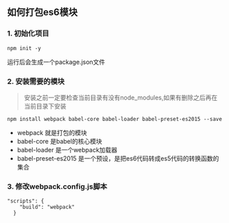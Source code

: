 ## 如何打包es6模块
### 1. 初始化项目
```
npm init -y
```
运行后会生成一个package.json文件

### 2. 安装需要的模块
> 安装之前一定要检查当前目录有没有node_modules,如果有删除之后再在当前目录下安装
```
npm install webpack babel-core babel-loader babel-preset-es2015 --save
```
- webpack 就是打包的模块
- babel-core 是babel的核心模块
- babel-loader 是一个webpack加载器
- babel-preset-es2015 是一个预设，是把es6代码转成es5代码的转换函数的集合

### 3. 修改webpack.config.js脚本
```
"scripts": {
    "build": "webpack"
  }
```


